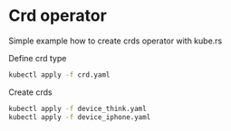 # Crd operator

Simple example how to create crds operator with kube.rs

Define crd type
```sh
kubectl apply -f crd.yaml
```
Create crds
```sh
kubectl apply -f device_think.yaml
kubectl apply -f device_iphone.yaml
```